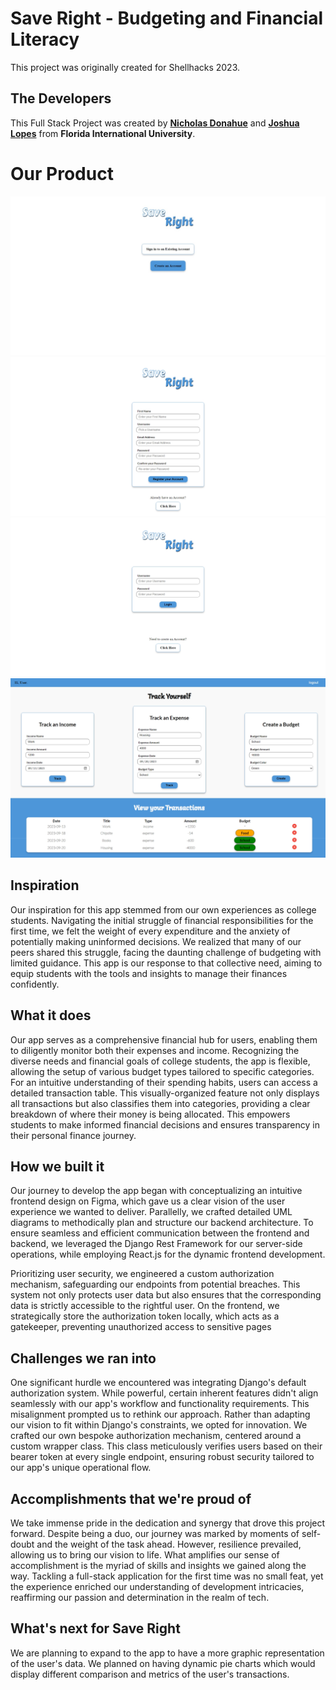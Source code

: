 # **Save Right** - Budgeting and Financial Literacy
This project was originally created for Shellhacks 2023.

The Developers
-
This Full Stack Project was created by [**Nicholas Donahue**](https://www.linkedin.com/in/nicholasdonahue/) and [**Joshua Lopes**](https://www.linkedin.com/in/joshua-lopes-aaab05188/) from **Florida International University**.


# Our Product
![Landing Page](https://raw.githubusercontent.com/ndon01/SaveRight-Shellhacks2023/main/Web%20capture_18-9-2023_213750_localhost.jpeg)
![Registration Page](https://github.com/ndon01/SaveRight-Shellhacks2023/blob/main/registerpageimage.png)
![Login Page](https://github.com/ndon01/SaveRight-Shellhacks2023/blob/main/loginpageimage.png)
![User Dashboard](https://github.com/ndon01/SaveRight-Shellhacks2023/blob/main/budgetpageimage.png)

## **Inspiration**
Our inspiration for this app stemmed from our own experiences as college students. Navigating the initial struggle of financial responsibilities for the first time, we felt the weight of every expenditure and the anxiety of potentially making uninformed decisions. We realized that many of our peers shared this struggle, facing the daunting challenge of budgeting with limited guidance. This app is our response to that collective need, aiming to equip students with the tools and insights to manage their finances confidently.

## **What it does**
Our app serves as a comprehensive financial hub for users, enabling them to diligently monitor both their expenses and income. Recognizing the diverse needs and financial goals of college students, the app is flexible, allowing the setup of various budget types tailored to specific categories. For an intuitive understanding of their spending habits, users can access a detailed transaction table. This visually-organized feature not only displays all transactions but also classifies them into categories, providing a clear breakdown of where their money is being allocated. This empowers students to make informed financial decisions and ensures transparency in their personal finance journey.

## **How we built it**
Our journey to develop the app began with conceptualizing an intuitive frontend design on Figma, which gave us a clear vision of the user experience we wanted to deliver. Parallelly, we crafted detailed UML diagrams to methodically plan and structure our backend architecture. To ensure seamless and efficient communication between the frontend and backend, we leveraged the Django Rest Framework for our server-side operations, while employing React.js for the dynamic frontend development.

Prioritizing user security, we engineered a custom authorization mechanism, safeguarding our endpoints from potential breaches. This system not only protects user data but also ensures that the corresponding data is strictly accessible to the rightful user. On the frontend, we strategically store the authorization token locally, which acts as a gatekeeper, preventing unauthorized access to sensitive pages

## **Challenges we ran into**
One significant hurdle we encountered was integrating Django's default authorization system. While powerful, certain inherent features didn't align seamlessly with our app's workflow and functionality requirements. This misalignment prompted us to rethink our approach. Rather than adapting our vision to fit within Django's constraints, we opted for innovation. We crafted our own bespoke authorization mechanism, centered around a custom wrapper class. This class meticulously verifies users based on their bearer token at every single endpoint, ensuring robust security tailored to our app's unique operational flow.

## **Accomplishments that we're proud of**
We take immense pride in the dedication and synergy that drove this project forward. Despite being a duo, our journey was marked by moments of self-doubt and the weight of the task ahead. However, resilience prevailed, allowing us to bring our vision to life. What amplifies our sense of accomplishment is the myriad of skills and insights we gained along the way. Tackling a full-stack application for the first time was no small feat, yet the experience enriched our understanding of development intricacies, reaffirming our passion and determination in the realm of tech.

## **What's next for Save Right**
We are planning to expand to the app to have a more graphic representation of the user's data. We planned on having dynamic pie charts which would display different comparison and metrics of the user's transactions.
